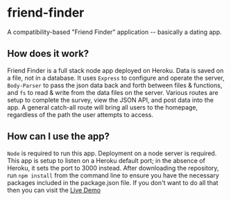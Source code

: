 # friend-finder
A compatibility-based "Friend Finder" application -- basically a dating app.

## How does it work?
Friend Finder is a full stack node app deployed on Heroku. Data is saved on a file, not in a database. It uses `Express` to configure and operate the server, `Body-Parser` to pass the json data back and forth between files & functions, and `fs` to read & write from the data files on the server. Various routes are setup to complete the survey, view the JSON API, and post data into the app. A general catch-all route will bring all users to the homepage, regardless of the path the user attempts to access.

## How can I use the app?
`Node` is required to run this app. Deployment on a node server is required. This app is setup to listen on a Heroku default port; in the absence of Heroku, it sets the port to 3000 instead. After downloading the repository, run `npm install` from the command line to ensure you have the necessary packages included in the package.json file. If you don't want to do all that then you can visit the [Live Demo](https://haworth-friend-finder.herokuapp.com/)


